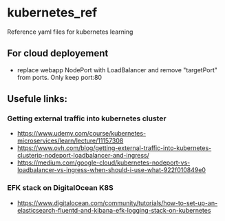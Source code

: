 # kubernetes_ref
Reference yaml files for kubernetes learning

## For cloud deployement
- replace webapp NodePort with LoadBalancer and remove "targetPort" from ports. Only keep port:80

## Usefule links:
### Getting external traffic into kubernetes cluster
- https://www.udemy.com/course/kubernetes-microservices/learn/lecture/11157308
- https://www.ovh.com/blog/getting-external-traffic-into-kubernetes-clusterip-nodeport-loadbalancer-and-ingress/
- https://medium.com/google-cloud/kubernetes-nodeport-vs-loadbalancer-vs-ingress-when-should-i-use-what-922f010849e0

### EFK stack on DigitalOcean K8S
- https://www.digitalocean.com/community/tutorials/how-to-set-up-an-elasticsearch-fluentd-and-kibana-efk-logging-stack-on-kubernetes
